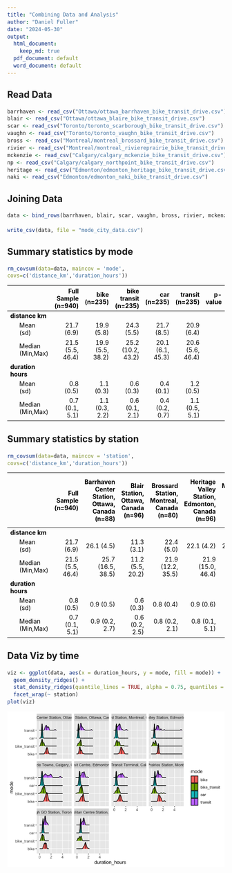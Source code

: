 ```yaml
---
title: "Combining Data and Analysis"
author: "Daniel Fuller"
date: "2024-05-30"
output:
  html_document:
    keep_md: true
  pdf_document: default
  word_document: default
---
```




## Read Data


```r
barrhaven <- read_csv("Ottawa/ottawa_barrhaven_bike_transit_drive.csv")
blair <- read_csv("Ottawa/ottawa_blaire_bike_transit_drive.csv")
scar <- read_csv("Toronto/toronto_scarborough_bike_transit_drive.csv")
vaughn <- read_csv("Toronto/toronto_vaughn_bike_transit_drive.csv")
bross <- read_csv("Montreal/montreal_brossard_bike_transit_drive.csv")
rivier <- read_csv("Montreal/montreal_riviereprairie_bike_transit_drive.csv")
mckenzie <- read_csv("Calgary/calgary_mckenzie_bike_transit_drive.csv")
np <- read_csv("Calgary/calgary_northpoint_bike_transit_drive.csv")
heritage <- read_csv("Edmonton/edmonton_heritage_bike_transit_drive.csv")
naki <- read_csv("Edmonton/edmonton_naki_bike_transit_drive.csv")
```

## Joining Data


```r
data <- bind_rows(barrhaven, blair, scar, vaughn, bross, rivier, mckenzie, np, heritage, naki)

write_csv(data, file = "mode_city_data.csv")
```

## Summary statistics by mode


```r
rm_covsum(data=data, maincov = 'mode',
covs=c('distance_km','duration_hours'))
```

<table class="table" style="color: black; margin-left: auto; margin-right: auto;">
 <thead>
  <tr>
   <th style="text-align:left;">  </th>
   <th style="text-align:right;"> Full Sample (n=940) </th>
   <th style="text-align:right;"> bike (n=235) </th>
   <th style="text-align:right;"> bike transit (n=235) </th>
   <th style="text-align:right;"> car (n=235) </th>
   <th style="text-align:right;"> transit (n=235) </th>
   <th style="text-align:right;"> p-value </th>
  </tr>
 </thead>
<tbody>
  <tr>
   <td style="text-align:left;"> <span style="font-weight: bold;">distance km</span> </td>
   <td style="text-align:right;">  </td>
   <td style="text-align:right;">  </td>
   <td style="text-align:right;">  </td>
   <td style="text-align:right;">  </td>
   <td style="text-align:right;">  </td>
   <td style="text-align:right;"> <span style="font-weight: bold;"> </span>
</td>
  </tr>
  <tr>
   <td style="text-align:left;padding-left: 2em;" indentlevel="1"> Mean (sd) </td>
   <td style="text-align:right;"> 21.7 (6.9) </td>
   <td style="text-align:right;"> 19.9 (5.8) </td>
   <td style="text-align:right;"> 24.3 (5.5) </td>
   <td style="text-align:right;"> 21.7 (8.5) </td>
   <td style="text-align:right;"> 20.9 (6.4) </td>
   <td style="text-align:right;">  </td>
  </tr>
  <tr>
   <td style="text-align:left;padding-left: 2em;" indentlevel="1"> Median (Min,Max) </td>
   <td style="text-align:right;"> 21.5 (5.5, 46.4) </td>
   <td style="text-align:right;"> 19.9 (5.5, 38.2) </td>
   <td style="text-align:right;"> 25.2 (10.2, 43.2) </td>
   <td style="text-align:right;"> 20.1 (6.1, 45.3) </td>
   <td style="text-align:right;"> 20.6 (5.6, 46.4) </td>
   <td style="text-align:right;">  </td>
  </tr>
  <tr>
   <td style="text-align:left;"> <span style="font-weight: bold;">duration hours</span> </td>
   <td style="text-align:right;">  </td>
   <td style="text-align:right;">  </td>
   <td style="text-align:right;">  </td>
   <td style="text-align:right;">  </td>
   <td style="text-align:right;">  </td>
   <td style="text-align:right;"> <span style="font-weight: bold;"> </span>
</td>
  </tr>
  <tr>
   <td style="text-align:left;padding-left: 2em;" indentlevel="1"> Mean (sd) </td>
   <td style="text-align:right;"> 0.8 (0.5) </td>
   <td style="text-align:right;"> 1.1 (0.3) </td>
   <td style="text-align:right;"> 0.6 (0.3) </td>
   <td style="text-align:right;"> 0.4 (0.1) </td>
   <td style="text-align:right;"> 1.2 (0.5) </td>
   <td style="text-align:right;">  </td>
  </tr>
  <tr>
   <td style="text-align:left;padding-left: 2em;" indentlevel="1"> Median (Min,Max) </td>
   <td style="text-align:right;"> 0.7 (0.1, 5.1) </td>
   <td style="text-align:right;"> 1.1 (0.3, 2.2) </td>
   <td style="text-align:right;"> 0.6 (0.1, 2.1) </td>
   <td style="text-align:right;"> 0.4 (0.2, 0.7) </td>
   <td style="text-align:right;"> 1.1 (0.5, 5.1) </td>
   <td style="text-align:right;">  </td>
  </tr>
</tbody>
</table>

## Summary statistics by station


```r
rm_covsum(data=data, maincov = 'station',
covs=c('distance_km','duration_hours'))
```

<table class="table" style="color: black; margin-left: auto; margin-right: auto;">
 <thead>
  <tr>
   <th style="text-align:left;">  </th>
   <th style="text-align:right;"> Full Sample (n=940) </th>
   <th style="text-align:right;"> Barrhaven Center Station, Ottawa, Canada (n=88) </th>
   <th style="text-align:right;"> Blair Station, Ottawa, Canada (n=96) </th>
   <th style="text-align:right;"> Brossard Station, Montreal, Canada (n=80) </th>
   <th style="text-align:right;"> Heritage Valley Station, Edmonton, Canada (n=96) </th>
   <th style="text-align:right;"> McKenzie Towne, Calgary, Canada (n=96) </th>
   <th style="text-align:right;"> Naki Transit Centre, Edmonton, Canada (n=96) </th>
   <th style="text-align:right;"> North Pointe Transit Terminal, Calgary, Canada (n=96) </th>
   <th style="text-align:right;"> Riviere-des-Prairies Station, Montreal, Canada (n=100) </th>
   <th style="text-align:right;"> Scarborough GO Station, Toronto, Canada (n=92) </th>
   <th style="text-align:right;"> Vaughan Metropolitan Centre Station, Toronto, Canada (n=100) </th>
   <th style="text-align:right;"> p-value </th>
  </tr>
 </thead>
<tbody>
  <tr>
   <td style="text-align:left;"> <span style="font-weight: bold;">distance km</span> </td>
   <td style="text-align:right;">  </td>
   <td style="text-align:right;">  </td>
   <td style="text-align:right;">  </td>
   <td style="text-align:right;">  </td>
   <td style="text-align:right;">  </td>
   <td style="text-align:right;">  </td>
   <td style="text-align:right;">  </td>
   <td style="text-align:right;">  </td>
   <td style="text-align:right;">  </td>
   <td style="text-align:right;">  </td>
   <td style="text-align:right;">  </td>
   <td style="text-align:right;"> <span style="font-weight: bold;"> </span>
</td>
  </tr>
  <tr>
   <td style="text-align:left;padding-left: 2em;" indentlevel="1"> Mean (sd) </td>
   <td style="text-align:right;"> 21.7 (6.9) </td>
   <td style="text-align:right;"> 26.1 (4.5) </td>
   <td style="text-align:right;"> 11.3 (3.1) </td>
   <td style="text-align:right;"> 22.4 (5.0) </td>
   <td style="text-align:right;"> 22.1 (4.2) </td>
   <td style="text-align:right;"> 25.2 (4.3) </td>
   <td style="text-align:right;"> 17.5 (4.1) </td>
   <td style="text-align:right;"> 20.3 (4.9) </td>
   <td style="text-align:right;"> 24.5 (5.2) </td>
   <td style="text-align:right;"> 17.8 (3.5) </td>
   <td style="text-align:right;"> 29.5 (7.0) </td>
   <td style="text-align:right;">  </td>
  </tr>
  <tr>
   <td style="text-align:left;padding-left: 2em;" indentlevel="1"> Median (Min,Max) </td>
   <td style="text-align:right;"> 21.5 (5.5, 46.4) </td>
   <td style="text-align:right;"> 25.7 (16.5, 38.5) </td>
   <td style="text-align:right;"> 11.2 (5.5, 20.2) </td>
   <td style="text-align:right;"> 21.9 (12.2, 35.5) </td>
   <td style="text-align:right;"> 21.9 (15.0, 46.4) </td>
   <td style="text-align:right;"> 25.7 (13.6, 35.9) </td>
   <td style="text-align:right;"> 18.7 (7.1, 26.5) </td>
   <td style="text-align:right;"> 19.9 (10.6, 32.8) </td>
   <td style="text-align:right;"> 24.6 (16.3, 43.2) </td>
   <td style="text-align:right;"> 18.5 (10.7, 29.8) </td>
   <td style="text-align:right;"> 28.2 (16.6, 45.3) </td>
   <td style="text-align:right;">  </td>
  </tr>
  <tr>
   <td style="text-align:left;"> <span style="font-weight: bold;">duration hours</span> </td>
   <td style="text-align:right;">  </td>
   <td style="text-align:right;">  </td>
   <td style="text-align:right;">  </td>
   <td style="text-align:right;">  </td>
   <td style="text-align:right;">  </td>
   <td style="text-align:right;">  </td>
   <td style="text-align:right;">  </td>
   <td style="text-align:right;">  </td>
   <td style="text-align:right;">  </td>
   <td style="text-align:right;">  </td>
   <td style="text-align:right;">  </td>
   <td style="text-align:right;"> <span style="font-weight: bold;"> </span>
</td>
  </tr>
  <tr>
   <td style="text-align:left;padding-left: 2em;" indentlevel="1"> Mean (sd) </td>
   <td style="text-align:right;"> 0.8 (0.5) </td>
   <td style="text-align:right;"> 0.9 (0.5) </td>
   <td style="text-align:right;"> 0.6 (0.3) </td>
   <td style="text-align:right;"> 0.8 (0.4) </td>
   <td style="text-align:right;"> 0.9 (0.6) </td>
   <td style="text-align:right;"> 1.0 (0.6) </td>
   <td style="text-align:right;"> 0.8 (0.3) </td>
   <td style="text-align:right;"> 0.8 (0.4) </td>
   <td style="text-align:right;"> 1.0 (0.5) </td>
   <td style="text-align:right;"> 0.8 (0.3) </td>
   <td style="text-align:right;"> 0.9 (0.4) </td>
   <td style="text-align:right;">  </td>
  </tr>
  <tr>
   <td style="text-align:left;padding-left: 2em;" indentlevel="1"> Median (Min,Max) </td>
   <td style="text-align:right;"> 0.7 (0.1, 5.1) </td>
   <td style="text-align:right;"> 0.9 (0.2, 2.7) </td>
   <td style="text-align:right;"> 0.6 (0.2, 2.5) </td>
   <td style="text-align:right;"> 0.8 (0.2, 2.1) </td>
   <td style="text-align:right;"> 0.8 (0.1, 5.1) </td>
   <td style="text-align:right;"> 0.9 (0.1, 3.6) </td>
   <td style="text-align:right;"> 0.8 (0.1, 1.8) </td>
   <td style="text-align:right;"> 0.8 (0.2, 2.0) </td>
   <td style="text-align:right;"> 0.9 (0.2, 2.2) </td>
   <td style="text-align:right;"> 0.7 (0.2, 1.4) </td>
   <td style="text-align:right;"> 0.8 (0.1, 1.9) </td>
   <td style="text-align:right;">  </td>
  </tr>
</tbody>
</table>

## Data Viz by time


```r
viz <- ggplot(data, aes(x = duration_hours, y = mode, fill = mode)) +
  geom_density_ridges() + 
  stat_density_ridges(quantile_lines = TRUE, alpha = 0.75, quantiles = 2) +
  facet_wrap(~ station)
plot(viz)
```

![](data_analysis_files/figure-html/unnamed-chunk-5-1.png)<!-- -->


